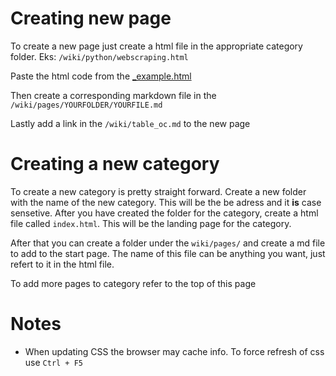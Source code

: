 # Creating new page

To create a new page just create a html file in the appropriate category folder. Eks: `/wiki/python/webscraping.html`

Paste the html code from the [_example.html](https://raw.githubusercontent.com/EliasTors/eliastors.github.io/main/wiki/_example.html)

Then create a corresponding markdown file in the `/wiki/pages/YOURFOLDER/YOURFILE.md`

Lastly add a link in the `/wiki/table_oc.md` to the new page


# Creating a new category

To create a new category is pretty straight forward. Create a new folder with the name of the new category. This will be the be adress and it **is** case sensetive. After you have created the folder for the category, create a html file called `index.html`. This will be the landing page for the category. 

After that you can create a folder under the `wiki/pages/` and create a md file to add to the start page. The name of this file can be anything you want, just refert to it in the html file. 

To add more pages to category refer to the top of this page

# Notes

- When updating CSS the browser may cache info. To force refresh of css use `Ctrl + F5`